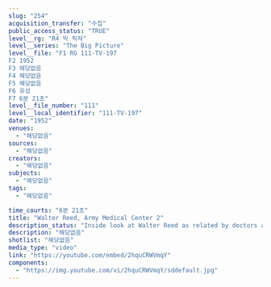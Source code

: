 ```yaml
---
slug: "254"
acquisition_transfer: "수집"
public_access_status: "TRUE"
level__rg: "R4 빅 픽쳐"
level__series: "The Big Picture"
level__file: "F1 RG 111-TV-197
F2 1952
F3 해당없음
F4 해당없음
F5 해당없음
F6 유성
F7 6분 21초"
level__file_number: "111"
level__local_identifier: "111-TV-197"
date: "1952"
venues: 
  - "해당없음"
sources: 
  - "해당없음"
creators: 
  - "해당없음"
subjects: 
  - "해당없음"
tags: 
  - "해당없음"

time_courts: "6분 21초"
title: "Walter Reed, Army Medical Center 2"
description_status: "Inside look at Walter Reed as related by doctors and patients."
description: "해당없음"
shotlist: "해당없음"
media_type: "video"
link: "https://youtube.com/embed/2hquCRWVmqY"
components: 
  - "https://img.youtube.com/vi/2hquCRWVmqY/sddefault.jpg"
---
```

